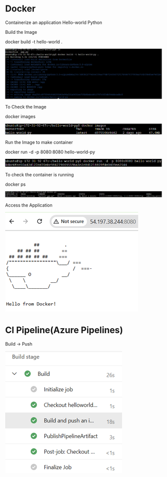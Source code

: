 # Docker

Containerize an application Hello-world Python


Build the Image

docker build -t hello-world .

![alt text](image-3.png)

To Check the Image

docker images

![alt text](image.png)

Run the Image to make container

docker run -d -p 8080:8080 hello-world-py

![alt text](image-1.png)

To check the container is running

docker ps

![alt text](image-2.png)

Access the Application

![alt text](image-4.png)


# CI Pipeline(Azure Pipelines)

Build -> Push 

![alt text](image-5.png)